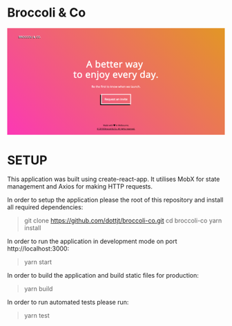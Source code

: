 # Broccoli & Co

![Broccoli Homepage Screenshot](https://github.com/dottjt/broccoli-co/blob/master/homepage.png "Broccoli Homepage Screenshot")


# SETUP

This application was built using create-react-app. It utilises MobX for state management and Axios for making HTTP requests. 

In order to setup the application please the root of this repository and install all required dependencies:

> git clone https://github.com/dottjt/broccoli-co.git
> cd broccoli-co
> yarn install

In order to run the application in development mode on port http://localhost:3000:

> yarn start

In order to build the application and build static files for production: 

> yarn build

In order to run automated tests please run:

> yarn test
